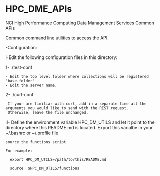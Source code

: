 # HPC_DME_APIs
NCI High Performance Computing Data Management Services Common APIs

Common command line utilities to access the API.

-Configuration:

I-Edit the following configuration files in this directory:

  1- ./test-conf

    - Edit the top level folder where collections will be registered "base-folder"
    - Edit the server name. 

  2- ./curl-conf

     If your are fimiliar with curl, add in a separate line all the arguments you would like to send with the REST request. 
     Otherwise, leave the file unchanged.



II- Define the environment variable HPC_DM_UTILS and let it point to the directory where this README.md is located.
    Export this varialbe in your ~/.bashrc or ~/.profile file

    source the functions script 

    For example:

      export HPC_DM_UTILS=/path/to/this/README.md

      source  $HPC_DM_UTILS/functions
